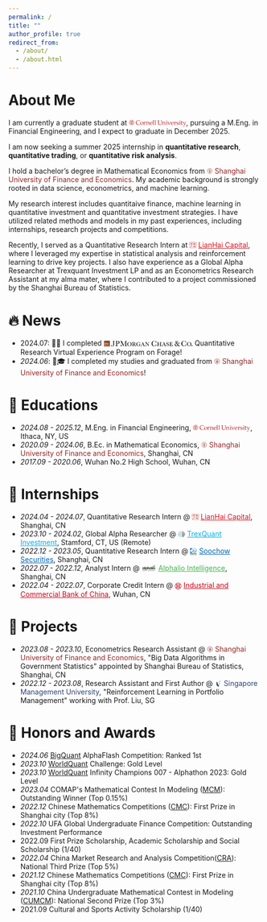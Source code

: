 ```yaml
---
permalink: /
title: ""
author_profile: true
redirect_from: 
  - /about/
  - /about.html
---
```

# About Me

I am currently a graduate student at [<img src="/images/logo-cornell.png" style="height:1em; vertical-align:middle;">](https://www.cornell.edu/), pursuing a M.Eng. in Financial Engineering, and I expect to graduate in December 2025.

I am now seeking a summer 2025 internship in **quantitative research**, **quantitative trading**, or **quantitative risk analysis**.

I hold a bachelor’s degree in Mathematical Economics from [<img src="/images/SUFE.png" style="height:1em; vertical-align:middle;">](https://www.sufe.edu.cn/) <span style="color: rgb(144, 39, 40);">Shanghai University of Finance and Economics</span>. My academic background is strongly rooted in data science, econometrics, and machine learning.

My research interest includes quantitaive finance, machine learning in quantitative investment and quantitative investment strategies. I have utilized related methods and models in my past experiences, including internships, research projects and competitions.

Recently, I served as a Quantitative Research Intern at [<img src="/images/Lianhai.jpeg" style="height:1em; vertical-align:middle;">](http://www.lianhaifund.com/) <a href="http://www.lianhaifund.com/" style="color: rgb(209,21,30);">LianHai Capital</a>, where I leveraged my expertise in statistical analysis and reinforcement learning to drive key projects. I also have experience as a Global Alpha Researcher at Trexquant Investment LP and as an Econometrics Research Assistant at my alma mater, where I contributed to a project commissioned by the Shanghai Bureau of Statistics.

# 🔥 News

* 2024.07: 🎉📄 I completed [<img src="/images/JPMClogo.png" style="height:1em; vertical-align:middle;">](https://www.jpmorganchase.com/) Quantitative Research Virtual Experience Program on Forage!
* *2024.06*: 🎉🎓 I completed my studies and graduated from [<img src="/images/SUFE.png" style="height:1em; vertical-align:middle;">](https://www.sufe.edu.cn/) <span style="color: rgb(144, 39, 40);">Shanghai University of Finance and Economics</span>!

# 📖 Educations

* *2024.08 - 2025.12*, M.Eng. in Financial Engineering, [<img src="/images/logo-cornell.png" style="height:1em; vertical-align:middle;">](https://www.cornell.edu/), Ithaca, NY, US
* *2020.09 - 2024.06*, B.Ec. in Mathematical Economics, [<img src="/images/SUFE.png" style="height:1em; vertical-align:middle;">](https://www.sufe.edu.cn/) <span style="color: rgb(144, 39, 40);">Shanghai University of Finance and Economics</span>, Shanghai, CN
* *2017.09 - 2020.06*, Wuhan No.2 High School, Wuhan, CN

# 💼 Internships

* *2024.04 - 2024.07*, Quantitative Research Intern @ [<img src="/images/Lianhai.jpeg" style="height:1em; vertical-align:middle;">](http://www.lianhaifund.com/) <a href="http://www.lianhaifund.com/" style="color: rgb(209,21,30);">LianHai Capital</a>, Shanghai, CN
* *2023.10 - 2024.02*, Global Alpha Researcher @ [<img src="/images/trexquant.jpg" style="height:1em; vertical-align:middle;">](https://trexquant.com/) <a href="https://trexquant.com/" style="color: rgb(0,176,231);">TrexQuant Investment</a>, Stamford, CT, US (Remote)
* *2022.12 - 2023.05*, Quantitative Research Intern @ [<img src="/images/dongwu.jpg" style="height:1em; vertical-align:middle;">](https://www.dwzq.com.cn/) <a href="https://www.dwzq.com.cn/" style="color: rgb(2,102,180);">Soochow Securities</a>, Shanghai, CN
* *2022.07 - 2022.12*, Analyst Intern @ [<img src="/images/alphalio.jpg" style="height:1em; vertical-align:middle;">](https://www.alphalio.cn/) <a href="https://www.alphalio.cn/" style="color: rgb(64,183,74);">Alphalio Intelligence</a>, Shanghai, CN
* *2022.04 - 2022.07*, Corporate Credit Intern @ [<img src="/images/icbc.png" style="height:1em; vertical-align:middle;">](https://www.icbc.com.cn/) <a href="https://www.icbc.com.cn/" style="color: rgb(204,3,23);">Industrial and Commercial Bank of China</a>, Wuhan, CN

# 👥 Projects

* *2023.08 - 2023.10*, Econometrics Research Assistant @ [<img src="/images/SUFE.png" style="height:1em; vertical-align:middle;">](https://www.sufe.edu.cn/) <span style="color: rgb(144, 39, 40);">Shanghai University of Finance and Economics</span>, "Big Data Algorithms in Government Statistics" appointed by Shanghai Bureau of Statistics, Shanghai, CN
* *2022.12 - 2023.08*, Research Assistant and First Author @ [<img src="/images/SMU.png" style="height:1em; vertical-align:middle;">](https://www.smu.edu.sg/) <span style="color: rgb(45,67,113);">Singapore Management University</span>, "Reinforcement Learning in Portfolio Management" working with Prof. Liu, SG

# 🏅 Honors and Awards

* *2024.06* [BigQuant](https://bigquant.com/) AlphaFlash Competition: Ranked 1st
* *2023.10* [WorldQuant](https://www.worldquant.com/) Challenge: Gold Level
* *2023.10* [WorldQuant](https://www.worldquant.com/) Infinity Champions 007 - Alphathon 2023: Gold Level
* *2023.04* COMAP's Mathematical Contest In Modeling ([MCM](https://www.comap.com/contests/mcm-icm)): Outstanding Winner (Top 0.15%)
* *2022.12* Chinese Mathematics Competitions ([CMC](http://www.cmathc.cn/)): First Prize in Shanghai city (Top 8%)
* *2022.10* UFA Global Undergraduate Finance Competition: Outstanding Investment Performance
* 2022.09 First Prize Scholarship, Academic Scholarship and Social Scholarship (1/40)
* *2022.04* China Market Research and Analysis Competition([CRA](http://www.china-cssc.org/)): National Third Prize (Top 5%)
* *2021.12* Chinese Mathematics Competitions ([CMC](http://www.cmathc.cn/)): First Prize in Shanghai city (Top 8%)
* *2021.10* China Undergraduate Mathematical Contest in Modeling ([CUMCM](http://www.mcm.edu.cn/)): National Second Prize (Top 3%)
* 2021.09 Cultural and Sports Activity Scholarship (1/40)

